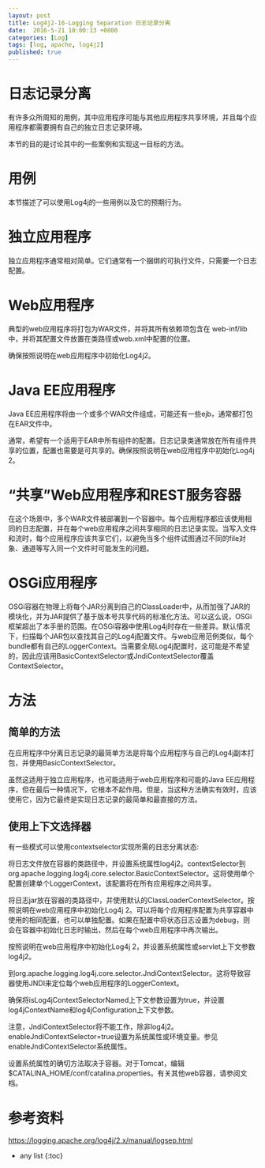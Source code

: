 ```yaml
---
layout: post
title: Log4j2-16-Logging Separation 日志记录分离
date:  2016-5-21 10:00:13 +0800
categories: [Log]
tags: [log, apache, log4j2]
published: true
---
```



# 日志记录分离

有许多众所周知的用例，其中应用程序可能与其他应用程序共享环境，并且每个应用程序都需要拥有自己的独立日志记录环境。

本节的目的是讨论其中的一些案例和实现这一目标的方法。

# 用例

本节描述了可以使用Log4j的一些用例以及它的预期行为。

# 独立应用程序

独立应用程序通常相对简单。它们通常有一个捆绑的可执行文件，只需要一个日志配置。

# Web应用程序

典型的web应用程序将打包为WAR文件，并将其所有依赖项包含在 web-inf/lib 中，并将其配置文件放置在类路径或web.xml中配置的位置。

确保按照说明在web应用程序中初始化Log4j2。

# Java EE应用程序

Java EE应用程序将由一个或多个WAR文件组成，可能还有一些ejb，通常都打包在EAR文件中。

通常，希望有一个适用于EAR中所有组件的配置。日志记录类通常放在所有组件共享的位置，配置也需要是可共享的。确保按照说明在web应用程序中初始化Log4j 2。

# “共享”Web应用程序和REST服务容器

在这个场景中，多个WAR文件被部署到一个容器中。每个应用程序都应该使用相同的日志配置，并在每个web应用程序之间共享相同的日志记录实现。当写入文件和流时，每个应用程序应该共享它们，以避免当多个组件试图通过不同的file对象、通道等写入同一个文件时可能发生的问题。

# OSGi应用程序

OSGi容器在物理上将每个JAR分离到自己的ClassLoader中，从而加强了JAR的模块化，并为JAR提供了基于版本号共享代码的标准化方法。可以这么说，OSGi框架超出了本手册的范围。在OSGi容器中使用Log4j时存在一些差异。默认情况下，扫描每个JAR包以查找其自己的Log4j配置文件。与web应用范例类似，每个bundle都有自己的LoggerContext。当需要全局Log4j配置时，这可能是不希望的，因此应该用BasicContextSelector或JndiContextSelector覆盖ContextSelector。

# 方法

## 简单的方法

在应用程序中分离日志记录的最简单方法是将每个应用程序与自己的Log4j副本打包，并使用BasicContextSelector。

虽然这适用于独立应用程序，也可能适用于web应用程序和可能的Java EE应用程序，但在最后一种情况下，它根本不起作用。但是，当这种方法确实有效时，应该使用它，因为它最终是实现日志记录的最简单和最直接的方法。

## 使用上下文选择器

有一些模式可以使用contextselector实现所需的日志分离状态:

将日志文件放在容器的类路径中，并设置系统属性log4j2。contextSelector到org.apache.logging.log4j.core.selector.BasicContextSelector。这将使用单个配置创建单个LoggerContext，该配置将在所有应用程序之间共享。

将日志jar放在容器的类路径中，并使用默认的ClassLoaderContextSelector。按照说明在web应用程序中初始化Log4j 2。可以将每个应用程序配置为共享容器中使用的相同配置，也可以单独配置。如果在配置中将状态日志设置为debug，则会在容器中初始化日志时输出，然后在每个web应用程序中再次输出。

按照说明在web应用程序中初始化Log4j 2，并设置系统属性或servlet上下文参数log4j2。

到org.apache.logging.log4j.core.selector.JndiContextSelector。这将导致容器使用JNDI来定位每个web应用程序的LoggerContext。

确保将isLog4jContextSelectorNamed上下文参数设置为true，并设置log4jContextName和log4jConfiguration上下文参数。

注意，JndiContextSelector将不能工作，除非log4j2。enableJndiContextSelector=true设置为系统属性或环境变量。参见enableJndiContextSelector系统属性。

设置系统属性的确切方法取决于容器。对于Tomcat，编辑$CATALINA_HOME/conf/catalina.properties。有关其他web容器，请参阅文档。

# 参考资料

https://logging.apache.org/log4j/2.x/manual/logsep.html

* any list
{:toc}
